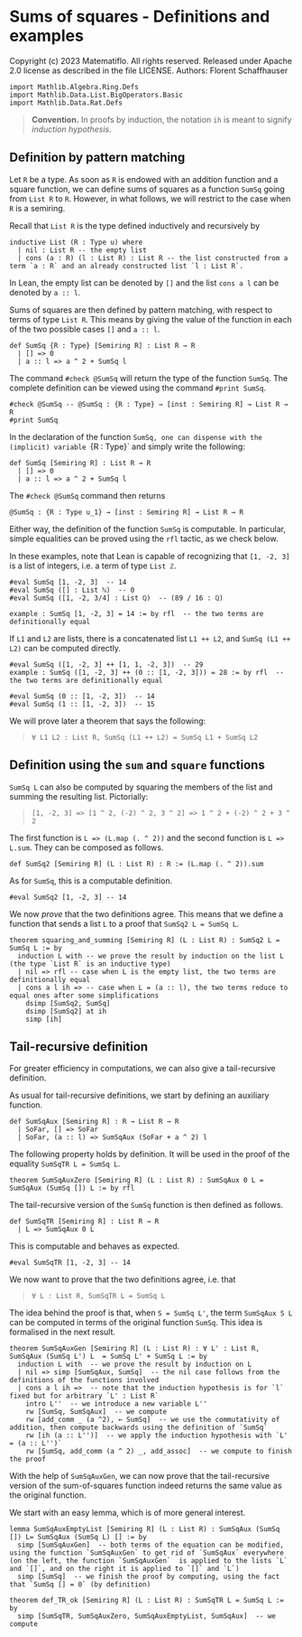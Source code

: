# Sums of squares - Definitions and examples

Copyright (c) 2023 Matematiflo. All rights reserved.
Released under Apache 2.0 license as described in the file LICENSE.
Authors: Florent Schaffhauser

```lean
import Mathlib.Algebra.Ring.Defs
import Mathlib.Data.List.BigOperators.Basic
import Mathlib.Data.Rat.Defs
```

> **Convention.** In proofs by induction, the notation `ih` is meant to signify *induction hypothesis*.

## Definition by pattern matching

Let `R` be a type. As soon as `R` is endowed with an addition function and a square function, we can define sums of squares as a function `SumSq` going from `List R` to `R`. However, in what follows, we will restrict to the case when `R` is a semiring.

Recall that `List R` is the type defined inductively and recursively by

```lean
inductive List (R : Type u) where
  | nil : List R -- the empty list
  | cons (a : R) (l : List R) : List R -- the list constructed from a term `a : R` and an already constructed list `l : List R`.
```

In Lean, the empty list can be denoted by `[]` and the list `cons a l` can be denoted by `a :: l`.

Sums of squares are then defined by pattern matching, with respect to terms of type `List R`. This means by giving the value of the function in each of the two possible cases `[]` and `a :: l`.

```lean
def SumSq {R : Type} [Semiring R] : List R → R
  | [] => 0
  | a :: l => a ^ 2 + SumSq l
```

The command `#check @SumSq` will return the type of the function `SumSq`. The complete definition can be viewed using the command `#print SumSq`.

```lean
#check @SumSq -- @SumSq : {R : Type} → [inst : Semiring R] → List R → R
#print SumSq
```

In the declaration of the function `SumSq, one can dispense with the (implicit) variable `{R : Type}` and simply write the following:

```lean
def SumSq [Semiring R] : List R → R
  | [] => 0
  | a :: l => a ^ 2 + SumSq l
```

The `#check @SumSq` command then returns

```lean
@SumSq : {R : Type u_1} → [inst : Semiring R] → List R → R
```

Either way, the definition of the function `SumSq` is computable. In particular, simple equalities can be proved using the `rfl` tactic, as we check below.

In these examples, note that Lean is capable of recognizing that `[1, -2, 3]` is a list of integers, i.e. a term of type `List ℤ`.

```lean
#eval SumSq [1, -2, 3]  -- 14
#eval SumSq ([] : List ℕ)  -- 0
#eval SumSq ([1, -2, 3/4] : List ℚ)  -- (89 / 16 : ℚ)

example : SumSq [1, -2, 3] = 14 := by rfl  -- the two terms are definitionally equal
```

If `L1` and `L2` are lists, there is a concatenated list `L1 ++ L2`, and `SumSq (L1 ++ L2)` can be computed directly.

```lean
#eval SumSq ([1, -2, 3] ++ [1, 1, -2, 3])  -- 29
example : SumSq ([1, -2, 3] ++ (0 :: [1, -2, 3])) = 28 := by rfl  -- the two terms are definitionally equal

#eval SumSq (0 :: [1, -2, 3])  -- 14
#eval SumSq (1 :: [1, -2, 3])  -- 15
```

We will prove later a theorem that says the following:

> `∀ L1 L2 : List R, SumSq (L1 ++ L2) = SumSq L1 + SumSq L2`

## Definition using the `sum` and `square` functions

`SumSq L` can also be computed by squaring the members of the list and summing the resulting list. Pictorially:

> `[1, -2, 3] => [1 ^ 2, (-2) ^ 2, 3 ^ 2] => 1 ^ 2 + (-2) ^ 2 + 3 ^ 2`

The first function is `L => (L.map (. ^ 2))` and the second function is `L => L.sum`. They can be composed as follows.

```lean
def SumSq2 [Semiring R] (L : List R) : R := (L.map (. ^ 2)).sum
```

As for `SumSq`, this is a computable definition.

```lean
#eval SumSq2 [1, -2, 3] -- 14
```

We now *prove* that the two definitions agree. This means that we define a function that sends a list `L` to a proof that `SumSq2 L = SumSq L`.

```lean
theorem squaring_and_summing [Semiring R] (L : List R) : SumSq2 L = SumSq L := by
  induction L with -- we prove the result by induction on the list L (the type `List R` is an inductive type)
  | nil => rfl -- case when L is the empty list, the two terms are definitionally equal
  | cons a l ih => -- case when L = (a :: l), the two terms reduce to equal ones after some simplifications
    dsimp [SumSq2, SumSq]
    dsimp [SumSq2] at ih
    simp [ih]
```

## Tail-recursive definition

For greater efficiency in computations, we can also give a tail-recursive definition.

As usual for tail-recursive definitions, we start by defining an auxiliary function.

```lean
def SumSqAux [Semiring R] : R → List R → R
  | SoFar, [] => SoFar
  | SoFar, (a :: l) => SumSqAux (SoFar + a ^ 2) l
```

The following property holds by definition. It will be used in the proof of the equality `SumSqTR L = SumSq L`.

```lean
theorem SumSqAuxZero [Semiring R] (L : List R) : SumSqAux 0 L = SumSqAux (SumSq []) L := by rfl
```

The tail-recursive version of the `SumSq` function is then defined as follows.

```lean
def SumSqTR [Semiring R] : List R → R
  | L => SumSqAux 0 L
```

This is computable and behaves as expected.

```lean
#eval SumSqTR [1, -2, 3] -- 14
```

We now want to prove that the two definitions agree, i.e. that

> `∀ L : List R, SumSqTR L = SumSq L`

The idea behind the proof is that, when `S = SumSq L'`, the term  `SumSqAux S L` can be computed in terms of the original function `SumSq`. This idea is formalised in the next result.

```lean
theorem SumSqAuxGen [Semiring R] (L : List R) : ∀ L' : List R, SumSqAux (SumSq L') L  = SumSq L' + SumSq L := by
  induction L with  -- we prove the result by induction on L
  | nil => simp [SumSqAux, SumSq]  -- the nil case follows from the definitions of the functions involved
  | cons a l ih =>  -- note that the induction hypothesis is for `l` fixed but for arbitrary `L' : List R`
    intro L''  -- we introduce a new variable L''
    rw [SumSq, SumSqAux]  -- we compute
    rw [add_comm _ (a ^2), ← SumSq]  -- we use the commutativity of addition, then compute backwards using the definition of `SumSq`
    rw [ih (a :: L'')]  -- we apply the induction hypothesis with `L' = (a :: L'')`
    rw [SumSq, add_comm (a ^ 2) _, add_assoc]  -- we compute to finish the proof
```

With the help of `SumSqAuxGen`, we can now prove that the tail-recursive version of the sum-of-squares function indeed returns the same value as the original function.

We start with an easy lemma, which is of more general interest.

```lean
lemma SumSqAuxEmptyList [Semiring R] (L : List R) : SumSqAux (SumSq []) L= SumSqAux (SumSq L) [] := by
  simp [SumSqAuxGen]  -- both terms of the equation can be modified, using the function `SumSqAuxGen` to get rid of `SumSqAux` everywhere (on the left, the function `SumSqAuxGen`  is applied to the lists `L` and `[]`, and on the right it is applied to `[]` and `L`)
  simp [SumSq]  -- we finish the proof by computing, using the fact that `SumSq [] = 0` (by definition)

theorem def_TR_ok [Semiring R] (L : List R) : SumSqTR L = SumSq L := by
  simp [SumSqTR, SumSqAuxZero, SumSqAuxEmptyList, SumSqAux]  -- we compute
```
